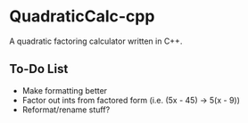 # QuadraticCalc-cpp
A quadratic factoring calculator written in C++.

## To-Do List
* Make formatting better
* Factor out ints from factored form (i.e. (5x - 45) -> 5(x - 9))
* Reformat/rename stuff?